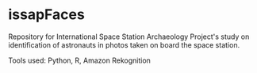# issapFaces

Repository for International Space Station Archaeology Project's study on identification of astronauts in photos taken on board the space station.

Tools used: Python, R, Amazon Rekognition